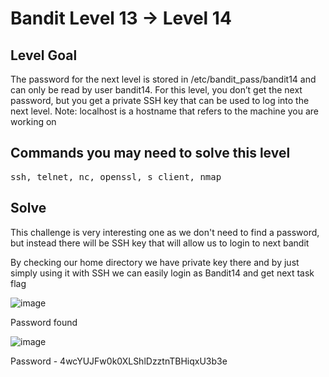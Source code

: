 # Bandit Level 13 → Level 14 #

## Level Goal ##
<p>The password for the next level is stored in /etc/bandit_pass/bandit14 and can only be read by user bandit14. For this level, you don’t get the next password, but you get a private SSH key that can be used to log into the next level. Note: localhost is a hostname that refers to the machine you are working on</p>

## Commands you may need to solve this level ##
<pre>
ssh, telnet, nc, openssl, s_client, nmap
</pre>

## Solve ##
<p>This challenge is very interesting one as we don't need to find a password, but instead there will be SSH key that will allow us to login to next bandit</p>

<p>By checking our home directory we have private key there and by just simply using it with SSH we can easily login as Bandit14 and get next task flag</p>

![image](https://user-images.githubusercontent.com/85706972/166134627-42abca34-523a-4818-ac8e-270828ccb089.png)

<p>Password found</p>

![image](https://user-images.githubusercontent.com/85706972/166134641-4cb873be-feb6-4cb9-aa00-67b54997ec0f.png)

Password - 4wcYUJFw0k0XLShlDzztnTBHiqxU3b3e
